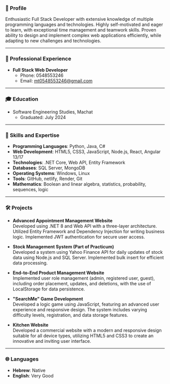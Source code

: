 ### 🌟 Profile
Enthusiastic Full Stack Developer with extensive knowledge of multiple programming languages and technologies. Highly self-motivated and eager to learn, with exceptional time management and teamwork skills. Proven ability to design and implement complex web applications efficiently, while adapting to new challenges and technologies.

---

### 💼 Professional Experience
- **Full Stack Web Developer**  
  - Phone: 0548553246  
  - Email: mt0548553246@gmail.com

---

### 🎓 Education
- Software Engineering Studies, Machat  
  - Graduated: July 2024

---

### 🔧 Skills and Expertise
- **Programming Languages**: Python, Java, C#
- **Web Development**: HTML5, CSS3, JavaScript, Node.js, React, Angular 13/17
- **Technologies**: .NET Core, Web API, Entity Framework
- **Databases**: SQL Server, MongoDB
- **Operating Systems**: Windows, Linux
- **Tools**: GitHub, netlify, Render, Git
- **Mathematics**: Boolean and linear algebra, statistics, probability, sequences, logic

---

### 🛠️ Projects
- **Advanced Appointment Management Website**  
  Developed using .NET 8 and Web API with a three-layer architecture. Utilized Entity Framework and Dependency Injection for writing business logic. Implemented JWT authentication for secure user access.

- **Stock Management System (Part of Practicum)**  
  Developed a system using Yahoo Finance API for daily updates of stock data using Node.js and SQL Server. Implemented bulk insert for efficient data processing.

- **End-to-End Product Management Website**  
  Implemented user role management (admin, registered user, guest), including order placement, updates, and deletions, with the use of LocalStorage for data persistence.

- **"SearchMe" Game Development**  
  Developed a logic game using JavaScript, featuring an advanced user experience and responsive design. The system includes varying difficulty levels, registration, and data storage features.

- **Kitchen Website**  
  Developed a commercial website with a modern and responsive design suitable for all device types, utilizing HTML5 and CSS3 to create an innovative and inviting user interface.

---

### 🌐 Languages
- **Hebrew**: Native  
- **English**: Very Good  
